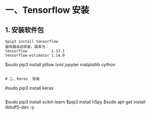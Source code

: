 # 一、Tensorflow  安装
## 1. 安装软件包
```
$pip3 install tensorflow
服务器自动安装，版本为：
tensorflow           1.13.1     
tensorflow-estimator 1.14.0 
```
$sudo pip3 install pillow lxml jupyter matplotlib cython
```

# 二、Keras  安装
```
#sudo pip3 install keras
```
```

$sudo pip3 install scikit-learn
$pip3 install h5py
$sudo apt-get install libhdf5-dev -y
```
